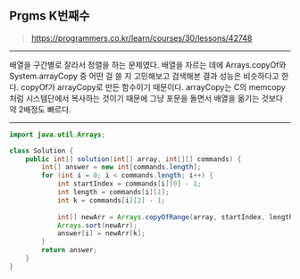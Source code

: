 ## Prgms K번째수
>https://programmers.co.kr/learn/courses/30/lessons/42748

******
배열을 구간별로 잘라서 정렬을 하는 문제였다. 배열을 자르는 데에 Arrays.copyOf와 System.arrayCopy 중 어떤 걸 쓸 지 고민해보고 검색해본 결과 성능은 비슷하다고 한다. copyOf가 arrayCopy로
만든 함수이기 때문이다. arrayCopy는 C의 memcopy처럼 시스템단에서 복사하는 것이기 때문에 그냥 포문을 돌면서 배열을 옮기는 것보다 약 2배정도 빠르다.
******

```java
import java.util.Arrays;

class Solution {
    public int[] solution(int[] array, int[][] commands) {
        int[] answer = new int[commands.length];
        for (int i = 0; i < commands.length; i++) {
			int startIndex = commands[i][0] - 1;
			int length = commands[i][1];
			int k = commands[i][2] - 1;
			
			int[] newArr = Arrays.copyOfRange(array, startIndex, length);
			Arrays.sort(newArr);
			answer[i] = newArr[k];
		}
        return answer;
    }
}
```
